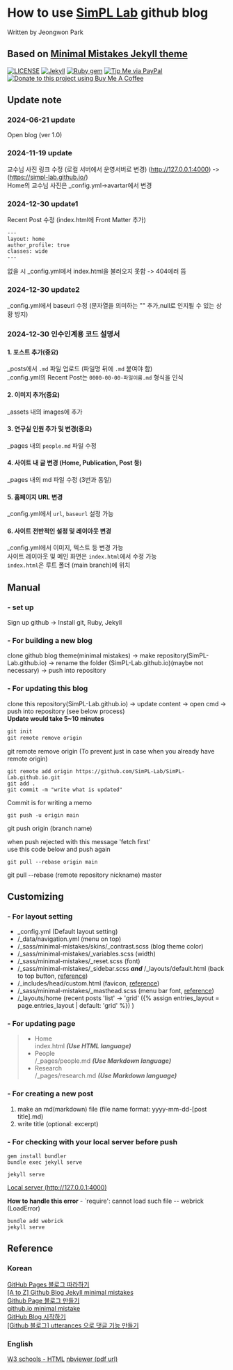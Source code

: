 # How to use [SimPL Lab](https://simpl-lab.github.io/) github blog
Written by Jeongwon Park

## Based on [Minimal Mistakes Jekyll theme](https://mmistakes.github.io/minimal-mistakes/)

[![LICENSE](https://img.shields.io/badge/license-MIT-lightgrey.svg)](https://raw.githubusercontent.com/mmistakes/minimal-mistakes/master/LICENSE)
[![Jekyll](https://img.shields.io/badge/jekyll-%3E%3D%203.7-blue.svg)](https://jekyllrb.com/)
[![Ruby gem](https://img.shields.io/gem/v/minimal-mistakes-jekyll.svg)](https://rubygems.org/gems/minimal-mistakes-jekyll)
[![Tip Me via PayPal](https://img.shields.io/badge/PayPal-tip%20me-green.svg?logo=paypal)](https://www.paypal.me/mmistakes)
[![Donate to this project using Buy Me A Coffee](https://img.shields.io/badge/buy%20me%20a%20coffee-donate-yellow.svg)](https://www.buymeacoffee.com/mmistakes)

## Update note
### 2024-06-21 update
Open blog (ver 1.0)
### 2024-11-19 update
교수님 사진 링크 수정 (로컬 서버에서 운영서버로 변경) (http://127.0.0.1:4000) -> (https://simpl-lab.github.io/) <br>
Home의 교수님 사진은 _config.yml->avartar에서 변경
### 2024-12-30 update1
Recent Post 수정 (index.html에 Front Matter 추가)
~~~
---
layout: home
author_profile: true
classes: wide
---
~~~
없을 시 _config.yml에서 index.html을 불러오지 못함 -> 404에러 뜸
### 2024-12-30 update2
_config.yml에서 baseurl 수정 (문자열을 의미하는 "" 추가,null로 인지될 수 있는 상황 방지)
<h3>2024-12-30 인수인계용 코드 설명서</h2>

<h4>1. 포스트 추가(중요)</h3>
<p>_posts에서 <code>.md</code> 파일 업로드 (파일명 뒤에 <code>.md</code> 붙여야 함)<br>
_config.yml의 Recent Post는 <code>0000-00-00-파일이름.md</code> 형식을 인식</p>

<h4>2. 이미지 추가(중요)</h3>
<p>_assets 내의 images에 추가</p>

<h4>3. 연구실 인원 추가 및 변경(중요)</h3>
<p>_pages 내의 <code>people.md</code> 파일 수정</p>

<h4>4. 사이트 내 글 변경 (Home, Publication, Post 등)</h3>
<p>_pages 내의 md 파일 수정 (3번과 동일)</p>

<h4>5. 홈페이지 URL 변경</h3>
<p>_config.yml에서 <code>url</code>, <code>baseurl</code> 설정 가능</p>

<h4>6. 사이트 전반적인 설정 및 레이아웃 변경</h3>
<p>_config.yml에서 이미지, 텍스트 등 변경 가능<br>
사이트 레이아웃 및 메인 화면은 <code>index.html</code>에서 수정 가능<br>
<code>index.html</code>은 루트 폴더 (main branch)에 위치</p>


## Manual
### - set up
Sign up github -> Install git, Ruby, Jekyll
### - For building a new blog 
clone github blog theme(minimal mistakes) -> make repository(SimPL-Lab.github.io) -> rename the folder (SimPL-Lab.github.io)(maybe not necessary) -> push into repository
### - For updating this blog
clone this repository(SimPL-Lab.github.io) -> update content -> open cmd -> push into repository (see below process)  
**Update would take 5~10 minutes**

~~~md
git init
git remote remove origin
~~~
git remote remove origin (To prevent just in case when you already have remote origin)
~~~ 
git remote add origin https://github.com/SimPL-Lab/SimPL-Lab.github.io.git
git add .
git commit -m "write what is updated"
~~~
Commit is for writing a memo
~~~
git push -u origin main
~~~
git push origin (branch name)

when push rejected with this message 'fetch first'  
use this code below and push again
~~~
git pull --rebase origin main
~~~
git pull --rebase (remote repository nickname) master  

## Customizing
### - For layout setting
* _config.yml (Default layout setting)
* /_data/navigation.yml (menu on top)
* /_sass/minimal-mistakes/skins/_contrast.scss (blog theme color)
* /_sass/minimal-mistakes/_variables.scss (width)
* /_sass/minimal-mistakes/_reset.scss (font)
* /_sass/minimal-mistakes/_sidebar.scss ***and*** /_layouts/default.html (back to top button, [reference](https://masunii.github.io/blog_custom/top_button/))
* /_includes/head/custom.html (favicon, [reference](https://danggai.github.io/github.io/Github.io-%ED%8C%8C%EB%B9%84%EC%BD%98-%EC%88%98%EC%A0%95%ED%95%98%EA%B8%B0/))
* /_sass/minimal-mistakes/_masthead.scss (menu bar font, [reference](https://devinlife.com/howto%20github%20pages/github-pages-settings/))
* /_layouts/home (recent posts 'list' -> 'grid' ({% assign entries_layout = page.entries_layout | default: 'grid' %}) )

### - For updating page
> * Home  
index.html ***(Use HTML language)***
> * People  
/_pages/people.md ***(Use Markdown language)***
> * Research  
/_pages/research.md ***(Use Markdown language)***
### - For creating a new post
1. make an md(markdown) file (file name format: yyyy-mm-dd-[post title].md)
2. write title (optional: excerpt)
### - For checking with your local server before push
~~~
gem install bundler
bundle exec jekyll serve
~~~
~~~
jekyll serve
~~~
[Local server (http://127.0.0.1:4000)](http://127.0.0.1:4000)  

**How to handle this error** - `require': cannot load such file -- webrick (LoadError)
~~~
bundle add webrick
jekyll serve
~~~

## Reference
### Korean
[GitHub Pages 블로그 따라하기](https://devinlife.com/howto/)  
[[A to Z] Github Blog Jekyll minimal mistakes](https://eona1301.github.io/a_to_z/GithubBlog/#00-github-blog-a-to-z)  
[Github Page 블로그 만들기](https://jinhoooooou.github.io/tags/#github-page)  
[github.io minimal mistake](https://danggai.github.io/tags/#github-io)  
[GitHub Blog 시작하기](https://honbabzone.com/jekyll/start-gitHubBlog/)  
[[Github 블로그] utterances 으로 댓글 기능 만들기](https://ansohxxn.github.io/blog/utterances/)
### English
[W3 schools - HTML](https://www.w3schools.com/html/default.asp)
[nbviewer (pdf url)](https://nbviewer.org/)
